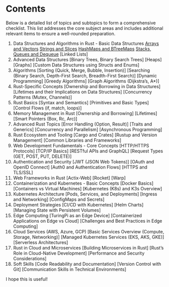# Contents

Below is a detailed list of topics and subtopics to form a comprehensive checklist. 
This list addresses the core subject areas and includes additional relevant items to ensure a well-rounded preparation.


1. Data Structures and Algorithms in Rust - Basic Data Structures
   [Arrays and Vectors](Docs/Arrays%20and%20Vectors.md)
   [Strings and Slices](Docs/Strings%20and%20Slices.md)
   [HashMaps and BTreeMaps](Docs/HashMaps%20and%20BTreeMaps.md)
   [Stacks, Queues and Dequeue](Stacks%20Queues%20and%20Dequeues.md)
   [Linked Lists]
2. Advanced Data Structures
   [Binary Trees, Binary Search Trees]
   [Heaps]
   [Graphs]
   [Custom Data Structures using Structs and Enums]
3. Algorithms
   [Sorting (Quick, Merge, Bubble, Insertion)]
   [Searching (Binary Search, Depth-First Search, Breadth-First Search)]
   [Dynamic Programming]
   [Greedy Algorithms]
   [Graph Algorithms (Dijkstra’s, A*)]
4. Rust-Specific Concepts
   [Ownership and Borrowing in Data Structures]
   [Lifetimes and their Implications on Data Structures]
   [Concurrency Patterns (Mutex, Channels)]
5. Rust Basics
   [Syntax and Semantics]
   [Primitives and Basic Types]
   [Control Flows (if, match, loops)]
6. Memory Management in Rust
   [Ownership and Borrowing]
   [Lifetimes]
   [Smart Pointers (Box, Rc, Arc)]
7. Advanced Rust Topics
   [Error Handling (Option, Result)]
   [Traits and Generics]
   [Concurrency and Parallelism]
   [Asynchronous Programming]
8. Rust Ecosystem and Tooling
   [Cargo and Crates]
   [Rustup and Version Management]
   [Common Libraries and Frameworks]
9. Web Development Fundamentals - Core Concepts
   [HTTP/HTTPS Protocols]
   [TCP/IP Basics]
   [RESTful APIs and GraphQL]
   [Request Types (GET, POST, PUT, DELETE)]
10. Authentication and Security
   [JWT (JSON Web Tokens)]
   [OAuth and OpenID Connect]
   [Auth0 and Authentication Flows]
   [HTTPS and TLS/SSL]
11. Web Frameworks in Rust
   [Actix-Web]
   [Rocket]
   [Warp]
12. Containerization and Kubernetes - Basic Concepts
   [Docker Basics]
   [Containers vs Virtual Machines]
   [Kubernetes (K8s) and K3s Overview]
13. Kubernetes Architecture
   [Pods, Services, and Deployments]
   [Ingress and Networking]
   [ConfigMaps and Secrets]
14. Deployment Strategies
   [CI/CD with Kubernetes]
   [Helm Charts]
   [Managing State with Persistent Volumes]
15. Edge Computing
   [TuringPi as an Edge Device]
   [Containerized Applications on Edge vs Cloud]
   [Challenges and Best Practices in Edge Computing]
16. Cloud Services (AWS, Azure, GCP)
   [Basic Services Overview (Compute, Storage, Networking)]
   [Managed Kubernetes Services (EKS, AKS, GKE)]
   [Serverless Architectures]
17. Rust in Cloud and Microservices
   [Building Microservices in Rust]
   [Rust’s Role in Cloud-Native Development]
   [Performance and Security Considerations]
18. Soft Skills
   [Code Readability and Documentation]
   [Version Control with Git]
   [Communication Skills in Technical Environments]
   

I hope this is useful!
